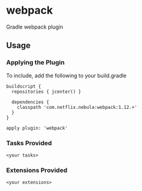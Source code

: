 webpack
==============

Gradle webpack plugin

## Usage

### Applying the Plugin

To include, add the following to your build.gradle

    buildscript {
      repositories { jcenter() }

      dependencies {
        classpath 'com.netflix.nebula:webpack:1.12.+'
      }
    }

    apply plugin: 'webpack'

### Tasks Provided

`<your tasks>`

### Extensions Provided

`<your extensions>`
